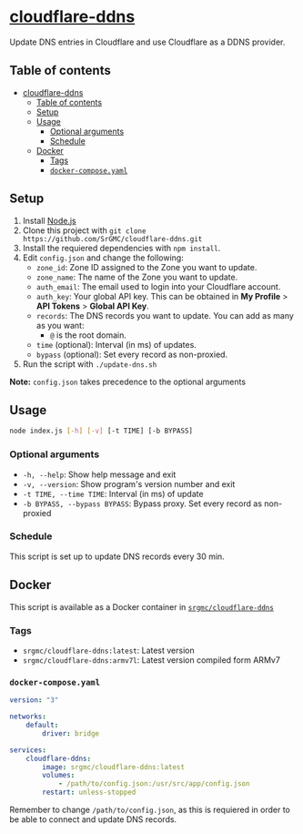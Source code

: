 # [cloudflare-ddns](https://github.com/SrGMC/cloudflare-ddns)

Update DNS entries in Cloudflare and use Cloudflare as a DDNS provider.

## Table of contents

- [cloudflare-ddns](#cloudflare-ddns)
  - [Table of contents](#table-of-contents)
  - [Setup](#setup)
  - [Usage](#usage)
    - [Optional arguments](#optional-arguments)
    - [Schedule](#schedule)
  - [Docker](#docker)
    - [Tags](#tags)
    - [`docker-compose.yaml`](#docker-composeyaml)

## Setup

1. Install [Node.js](https://nodejs.org/en/)
2. Clone this project with `git clone https://github.com/SrGMC/cloudflare-ddns.git`
3. Install the requiered dependencies with `npm install`.
4. Edit `config.json` and change the following:
    - `zone_id`: Zone ID assigned to the Zone you want to update.
    - `zone_name`: The name of the Zone you want to update.
    - `auth_email`: The email used to login into your Cloudflare account.
    - `auth_key`: Your global API key. This can be obtained in **My Profile** > **API Tokens** > **Global API Key**.
    - `records`: The DNS records you want to update. You can add as many as you want:
        - `@` is the root domain.
    - `time` (optional): Interval (in ms) of updates.
    - `bypass` (optional): Set every record as non-proxied.
5. Run the script with `./update-dns.sh`

**Note:** `config.json` takes precedence to the optional arguments

## Usage

```bash
node index.js [-h] [-v] [-t TIME] [-b BYPASS]
```

### Optional arguments

- `-h, --help`: Show help message and exit
- `-v, --version`: Show program's version number and exit
- `-t TIME, --time TIME`: Interval (in ms) of update
- `-b BYPASS, --bypass BYPASS`: Bypass proxy. Set every record as non-proxied

### Schedule

This script is set up to update DNS records every 30 min.

## Docker

This script is available as a Docker container in [`srgmc/cloudflare-ddns`](https://hub.docker.com/r/srgmc/cloudflare-ddns)

### Tags

- `srgmc/cloudflare-ddns:latest`: Latest version
- `srgmc/cloudflare-ddns:armv7l`: Latest version compiled form ARMv7

### `docker-compose.yaml`

```yaml
version: "3"

networks:
    default:
        driver: bridge

services:
    cloudflare-ddns:
        image: srgmc/cloudflare-ddns:latest
        volumes:
            - /path/to/config.json:/usr/src/app/config.json
        restart: unless-stopped
```

Remember to change `/path/to/config.json`, as this is requiered in order to be able to connect and update DNS records.
